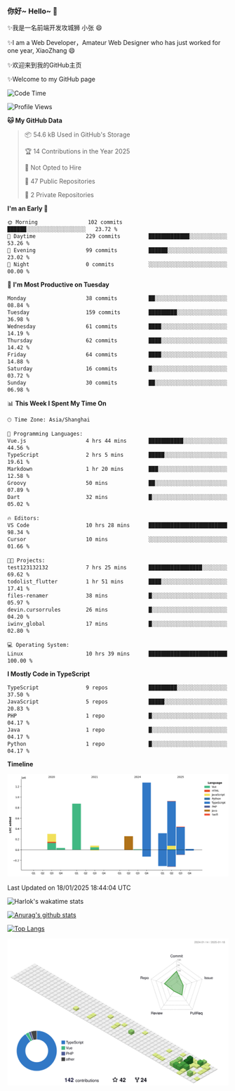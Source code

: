 ### 你好~ Hello~ 👋

✨我是一名前端开发攻城狮 小张 😄

✨I am a Web Developer，Amateur Web Designer who has just worked for one year, XiaoZhang 😄

✨欢迎来到我的GitHub主页

✨Welcome to my GitHub page
<!--
**7148505/7148505** is a ✨ _special_ ✨ repository because its `README.md` (this file) appears on your GitHub profile.

Here are some ideas to get you started:

- 🔭 I’m currently working on ...
- 🌱 I’m currently learning ...
- 👯 I’m looking to collaborate on ...
- 🤔 I’m looking for help with ...
- 💬 Ask me about ...
- 📫 How to reach me: ...
- 😄 Pronouns: ...
- ⚡ Fun fact: ...
-->

<!--START_SECTION:waka-->
![Code Time](http://img.shields.io/badge/Code%20Time-2%2C614%20hrs%2014%20mins-blue)

![Profile Views](http://img.shields.io/badge/Profile%20Views-3-blue)

**🐱 My GitHub Data** 

> 📦 54.6 kB Used in GitHub's Storage 
 > 
> 🏆 14 Contributions in the Year 2025
 > 
> 🚫 Not Opted to Hire
 > 
> 📜 47 Public Repositories 
 > 
> 🔑 2 Private Repositories 
 > 
**I'm an Early 🐤** 

```text
🌞 Morning                102 commits         ██████░░░░░░░░░░░░░░░░░░░   23.72 % 
🌆 Daytime                229 commits         █████████████░░░░░░░░░░░░   53.26 % 
🌃 Evening                99 commits          ██████░░░░░░░░░░░░░░░░░░░   23.02 % 
🌙 Night                  0 commits           ░░░░░░░░░░░░░░░░░░░░░░░░░   00.00 % 
```
📅 **I'm Most Productive on Tuesday** 

```text
Monday                   38 commits          ██░░░░░░░░░░░░░░░░░░░░░░░   08.84 % 
Tuesday                  159 commits         █████████░░░░░░░░░░░░░░░░   36.98 % 
Wednesday                61 commits          ████░░░░░░░░░░░░░░░░░░░░░   14.19 % 
Thursday                 62 commits          ████░░░░░░░░░░░░░░░░░░░░░   14.42 % 
Friday                   64 commits          ████░░░░░░░░░░░░░░░░░░░░░   14.88 % 
Saturday                 16 commits          █░░░░░░░░░░░░░░░░░░░░░░░░   03.72 % 
Sunday                   30 commits          ██░░░░░░░░░░░░░░░░░░░░░░░   06.98 % 
```


📊 **This Week I Spent My Time On** 

```text
🕑︎ Time Zone: Asia/Shanghai

💬 Programming Languages: 
Vue.js                   4 hrs 44 mins       ███████████░░░░░░░░░░░░░░   44.56 % 
TypeScript               2 hrs 5 mins        █████░░░░░░░░░░░░░░░░░░░░   19.61 % 
Markdown                 1 hr 20 mins        ███░░░░░░░░░░░░░░░░░░░░░░   12.58 % 
Groovy                   50 mins             ██░░░░░░░░░░░░░░░░░░░░░░░   07.89 % 
Dart                     32 mins             █░░░░░░░░░░░░░░░░░░░░░░░░   05.02 % 

🔥 Editors: 
VS Code                  10 hrs 28 mins      █████████████████████████   98.34 % 
Cursor                   10 mins             ░░░░░░░░░░░░░░░░░░░░░░░░░   01.66 % 

🐱‍💻 Projects: 
test123132132            7 hrs 25 mins       █████████████████░░░░░░░░   69.62 % 
todolist_flutter         1 hr 51 mins        ████░░░░░░░░░░░░░░░░░░░░░   17.41 % 
files-renamer            38 mins             █░░░░░░░░░░░░░░░░░░░░░░░░   05.97 % 
devin.cursorrules        26 mins             █░░░░░░░░░░░░░░░░░░░░░░░░   04.20 % 
iwinv_global             17 mins             █░░░░░░░░░░░░░░░░░░░░░░░░   02.80 % 

💻 Operating System: 
Linux                    10 hrs 39 mins      █████████████████████████   100.00 % 
```

**I Mostly Code in TypeScript** 

```text
TypeScript               9 repos             █████████░░░░░░░░░░░░░░░░   37.50 % 
JavaScript               5 repos             █████░░░░░░░░░░░░░░░░░░░░   20.83 % 
PHP                      1 repo              █░░░░░░░░░░░░░░░░░░░░░░░░   04.17 % 
Java                     1 repo              █░░░░░░░░░░░░░░░░░░░░░░░░   04.17 % 
Python                   1 repo              █░░░░░░░░░░░░░░░░░░░░░░░░   04.17 % 
```



**Timeline**

![Lines of Code chart](https://raw.githubusercontent.com/littleCareless/littleCareless/master/assets/bar_graph.png)


 Last Updated on 18/01/2025 18:44:04 UTC
<!--END_SECTION:waka-->
![Harlok's wakatime stats](https://github-readme-stats.vercel.app/api/wakatime?username=littleCareless)

[![Anurag's github stats](https://github-readme-stats.vercel.app/api?username=littleCareless)](https://github.com/anuraghazra/github-readme-stats)

[![Top Langs](https://github-readme-stats.vercel.app/api/top-langs/?username=littleCareless&layout=compact)](https://github.com/anuraghazra/github-readme-stats)

![](./profile-3d-contrib/profile-green-animate.svg)
